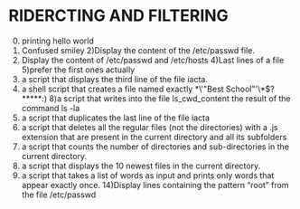 # RIDERCTING AND FILTERING
0) printing hello world
1) Confused smiley
2)Display the content of the /etc/passwd file.
3) Display the content of /etc/passwd and /etc/hosts
4)Last lines of a file
5)prefer the first ones actually
6) a script that displays the third line of the file iacta. 
7) a shell script that creates a file named exactly \*\\'"Best School"\'\\*$\?\*\*\*\*\*:)
8)a script that writes into the file ls_cwd_content the result of the command ls -la
9) a script that duplicates the last line of the file iacta
10) a script that deletes all the regular files (not the directories) with a .js extension that are present in the current directory and all its subfolders
11) a script that counts the number of directories and sub-directories in the current directory.
12) a script that displays the 10 newest files in the current directory.
13) a script that takes a list of words as input and prints only words that appear exactly once.
14)Display lines containing the pattern “root” from the file /etc/passwd
